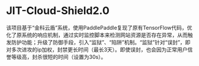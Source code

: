 # JIT-Cloud-Shield2.0
该项目基于“金科云盾”系统，使用PaddlePaddle复现了原有TensorFlow代码，优化了原系统的响应机制，通过实时监控脚本来检测网站资源是否存在异常，从而触发防护功能；升级了防御手段，引入“监狱”、“陷阱”机制。“监狱”针对“误封”，即对多次进攻的ip加权，封禁更长时间（最长3天）。即使误封，也会因为正常用户信誉等级高，封杀很短的时间（设置为30s）。
